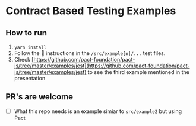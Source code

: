 # Contract Based Testing Examples

## How to run

1. `yarn install`
1. Follow the 🦖 instructions in the `/src/example[n]/...` test files.
1. Check [https://github.com/pact-foundation/pact-js/tree/master/examples/jest](https://github.com/pact-foundation/pact-js/tree/master/examples/jest) to see the third example mentioned in the presentation

## PR's are welcome

- [ ] What this repo needs is an example simiar to `src/example2` but using Pact

